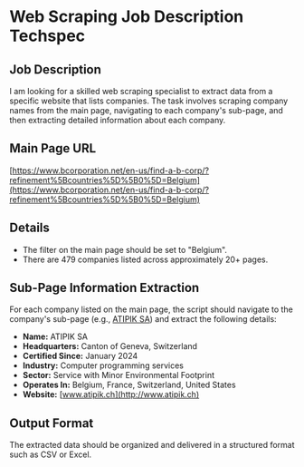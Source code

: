 # Web Scraping Job Description Techspec

## Job Description

I am looking for a skilled web scraping specialist to extract data from a specific website that lists companies. The task involves scraping company names from the main page, navigating to each company's sub-page, and then extracting detailed information about each company.

## Main Page URL

[https://www.bcorporation.net/en-us/find-a-b-corp/?refinement%5Bcountries%5D%5B0%5D=Belgium](https://www.bcorporation.net/en-us/find-a-b-corp/?refinement%5Bcountries%5D%5B0%5D=Belgium)

## Details

- The filter on the main page should be set to "Belgium".
- There are 479 companies listed across approximately 20+ pages.

## Sub-Page Information Extraction

For each company listed on the main page, the script should navigate to the company's sub-page (e.g., [ATIPIK SA](https://www.bcorporation.net/en-us/find-a-b-corp/company/atipik-sa/)) and extract the following details:

- **Name:** ATIPIK SA
- **Headquarters:** Canton of Geneva, Switzerland
- **Certified Since:** January 2024
- **Industry:** Computer programming services
- **Sector:** Service with Minor Environmental Footprint
- **Operates In:** Belgium, France, Switzerland, United States
- **Website:** [www.atipik.ch](http://www.atipik.ch)

## Output Format

The extracted data should be organized and delivered in a structured format such as CSV or Excel.